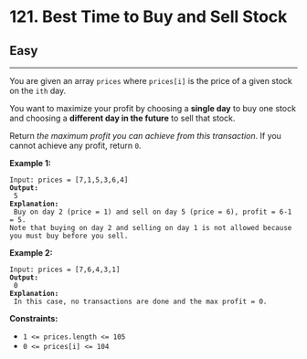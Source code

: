 # 121. Best Time to Buy and Sell Stock

## Easy

***

You are given an array `prices` where `prices[i]` is the price of a given stock on the `ith` day.

You want to maximize your profit by choosing a **single day** to buy one stock and choosing a **different day in the future** to sell that stock.

Return _the maximum profit you can achieve from this transaction_. If you cannot achieve any profit, return `0`.

&#x20;

**Example 1:**

<pre><code>Input: prices = [7,1,5,3,6,4]
<strong>Output:
</strong> 5
<strong>Explanation:
</strong> Buy on day 2 (price = 1) and sell on day 5 (price = 6), profit = 6-1 = 5.
Note that buying on day 2 and selling on day 1 is not allowed because you must buy before you sell.</code></pre>

**Example 2:**

<pre><code>Input: prices = [7,6,4,3,1]
<strong>Output:
</strong> 0
<strong>Explanation:
</strong> In this case, no transactions are done and the max profit = 0.</code></pre>

&#x20;

**Constraints:**

* `1 <= prices.length <= 105`
* `0 <= prices[i] <= 104`
